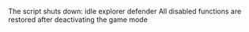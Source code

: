 The script shuts down:
idle
explorer
defender
All disabled functions are restored after deactivating the game mode
